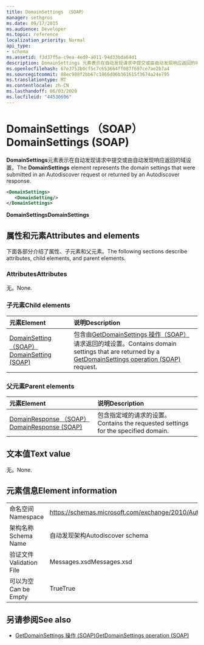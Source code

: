 ```yaml
---
title: DomainSettings （SOAP）
manager: sethgros
ms.date: 09/17/2015
ms.audience: Developer
ms.topic: reference
localization_priority: Normal
api_type:
- schema
ms.assetid: f3d37f5a-c9ea-4ed9-a011-94d33bda64d1
description: DomainSettings 元素表示在自动发现请求中提交或由自动发现响应返回的域设置。
ms.openlocfilehash: 67e3753b0cf5c7c653664ff087f697ce7ae2b7a4
ms.sourcegitcommit: 88ec988f2bb67c1866d06b361615f3674a24e795
ms.translationtype: MT
ms.contentlocale: zh-CN
ms.lasthandoff: 06/03/2020
ms.locfileid: "44530696"
---
```

# <a name="domainsettings-soap"></a><span data-ttu-id="4d573-103">DomainSettings （SOAP）</span><span class="sxs-lookup"><span data-stu-id="4d573-103">DomainSettings (SOAP)</span></span>

<span data-ttu-id="4d573-104">**DomainSettings**元素表示在自动发现请求中提交或由自动发现响应返回的域设置。</span><span class="sxs-lookup"><span data-stu-id="4d573-104">The **DomainSettings** element represents the domain settings that were submitted in an Autodiscover request or returned by an Autodiscover response.</span></span> 
  
```XML
<DomainSettings>
   <DomainSetting/>
</DomainSettings>
```

 <span data-ttu-id="4d573-105">**DomainSettings**</span><span class="sxs-lookup"><span data-stu-id="4d573-105">**DomainSettings**</span></span>
## <a name="attributes-and-elements"></a><span data-ttu-id="4d573-106">属性和元素</span><span class="sxs-lookup"><span data-stu-id="4d573-106">Attributes and elements</span></span>

<span data-ttu-id="4d573-107">下面各部分介绍了属性、子元素和父元素。</span><span class="sxs-lookup"><span data-stu-id="4d573-107">The following sections describe attributes, child elements, and parent elements.</span></span>
  
### <a name="attributes"></a><span data-ttu-id="4d573-108">Attributes</span><span class="sxs-lookup"><span data-stu-id="4d573-108">Attributes</span></span>

<span data-ttu-id="4d573-109">无。</span><span class="sxs-lookup"><span data-stu-id="4d573-109">None.</span></span>
  
### <a name="child-elements"></a><span data-ttu-id="4d573-110">子元素</span><span class="sxs-lookup"><span data-stu-id="4d573-110">Child elements</span></span>

|<span data-ttu-id="4d573-111">**元素**</span><span class="sxs-lookup"><span data-stu-id="4d573-111">**Element**</span></span>|<span data-ttu-id="4d573-112">**说明**</span><span class="sxs-lookup"><span data-stu-id="4d573-112">**Description**</span></span>|
|:-----|:-----|
|[<span data-ttu-id="4d573-113">DomainSetting （SOAP）</span><span class="sxs-lookup"><span data-stu-id="4d573-113">DomainSetting (SOAP)</span></span>](domainsetting-soap.md) <br/> |<span data-ttu-id="4d573-114">包含由[GetDomainSettings 操作（SOAP）](getdomainsettings-operation-soap.md)请求返回的域设置。</span><span class="sxs-lookup"><span data-stu-id="4d573-114">Contains domain settings that are returned by a [GetDomainSettings operation (SOAP)](getdomainsettings-operation-soap.md) request.</span></span>  <br/> |
   
### <a name="parent-elements"></a><span data-ttu-id="4d573-115">父元素</span><span class="sxs-lookup"><span data-stu-id="4d573-115">Parent elements</span></span>

|<span data-ttu-id="4d573-116">**元素**</span><span class="sxs-lookup"><span data-stu-id="4d573-116">**Element**</span></span>|<span data-ttu-id="4d573-117">**说明**</span><span class="sxs-lookup"><span data-stu-id="4d573-117">**Description**</span></span>|
|:-----|:-----|
|[<span data-ttu-id="4d573-118">DomainResponse （SOAP）</span><span class="sxs-lookup"><span data-stu-id="4d573-118">DomainResponse (SOAP)</span></span>](domainresponse-soap.md) <br/> |<span data-ttu-id="4d573-119">包含指定域的请求的设置。</span><span class="sxs-lookup"><span data-stu-id="4d573-119">Contains the requested settings for the specified domain.</span></span>  <br/> |
   
## <a name="text-value"></a><span data-ttu-id="4d573-120">文本值</span><span class="sxs-lookup"><span data-stu-id="4d573-120">Text value</span></span>

<span data-ttu-id="4d573-121">无。</span><span class="sxs-lookup"><span data-stu-id="4d573-121">None.</span></span>
  
## <a name="element-information"></a><span data-ttu-id="4d573-122">元素信息</span><span class="sxs-lookup"><span data-stu-id="4d573-122">Element information</span></span>

|||
|:-----|:-----|
|<span data-ttu-id="4d573-123">命名空间</span><span class="sxs-lookup"><span data-stu-id="4d573-123">Namespace</span></span>  <br/> |https://schemas.microsoft.com/exchange/2010/Autodiscover  <br/> |
|<span data-ttu-id="4d573-124">架构名称</span><span class="sxs-lookup"><span data-stu-id="4d573-124">Schema Name</span></span>  <br/> |<span data-ttu-id="4d573-125">自动发现架构</span><span class="sxs-lookup"><span data-stu-id="4d573-125">Autodiscover schema</span></span>  <br/> |
|<span data-ttu-id="4d573-126">验证文件</span><span class="sxs-lookup"><span data-stu-id="4d573-126">Validation File</span></span>  <br/> |<span data-ttu-id="4d573-127">Messages.xsd</span><span class="sxs-lookup"><span data-stu-id="4d573-127">Messages.xsd</span></span>  <br/> |
|<span data-ttu-id="4d573-128">可以为空</span><span class="sxs-lookup"><span data-stu-id="4d573-128">Can be Empty</span></span>  <br/> |<span data-ttu-id="4d573-129">True</span><span class="sxs-lookup"><span data-stu-id="4d573-129">True</span></span>  <br/> |
   
## <a name="see-also"></a><span data-ttu-id="4d573-130">另请参阅</span><span class="sxs-lookup"><span data-stu-id="4d573-130">See also</span></span>

- [<span data-ttu-id="4d573-131">GetDomainSettings 操作 (SOAP)</span><span class="sxs-lookup"><span data-stu-id="4d573-131">GetDomainSettings operation (SOAP)</span></span>](getdomainsettings-operation-soap.md)

